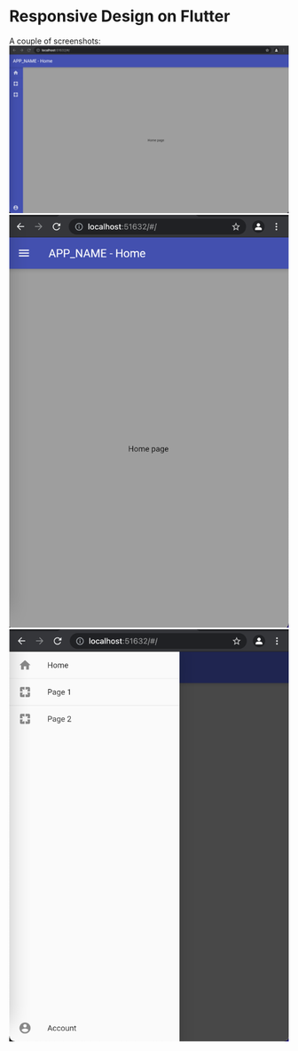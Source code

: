 # Responsive Design on Flutter

A couple of screenshots:
![Computer size](image1.png)
![Phone size](image2.png)
![Phone size with open sidebar](image3.png)
